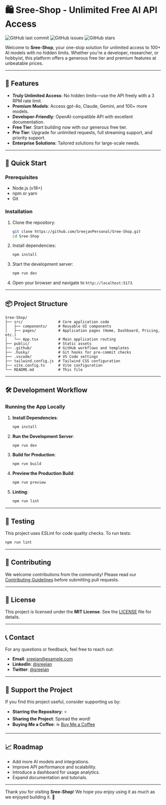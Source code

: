 # 🛍️ Sree-Shop - Unlimited Free AI API Access

![GitHub last commit](https://img.shields.io/github/last-commit/SreejanPersonal/Sree-Shop)
![GitHub issues](https://img.shields.io/github/issues/SreejanPersonal/Sree-Shop)
![GitHub stars](https://img.shields.io/github/stars/SreejanPersonal/Sree-Shop?style=social)

Welcome to **Sree-Shop**, your one-stop solution for unlimited access to 100+ AI models with no hidden limits. Whether you're a developer, researcher, or hobbyist, this platform offers a generous free tier and premium features at unbeatable prices.

---

## 🌟 Features

- **Truly Unlimited Access**: No hidden limits—use the API freely with a 3 RPM rate limit.
- **Premium Models**: Access gpt-4o, Claude, Gemini, and 100+ more models.
- **Developer-Friendly**: OpenAI-compatible API with excellent documentation.
- **Free Tier**: Start building now with our generous free tier.
- **Pro Tier**: Upgrade for unlimited requests, full streaming support, and priority support.
- **Enterprise Solutions**: Tailored solutions for large-scale needs.

---

## 🚀 Quick Start

### Prerequisites

- Node.js (v18+)
- npm or yarn
- Git

### Installation

1. Clone the repository:
   ```bash
   git clone https://github.com/SreejanPersonal/Sree-Shop.git
   cd Sree-Shop
   ```

2. Install dependencies:
   ```bash
   npm install
   ```

3. Start the development server:
   ```bash
   npm run dev
   ```

4. Open your browser and navigate to `http://localhost:5173`.

---

## 📦 Project Structure

```
Sree-Shop/
├── src/                # Core application code
│   ├── components/     # Reusable UI components
│   ├── pages/          # Application pages (Home, Dashboard, Pricing, etc.)
│   └── App.tsx         # Main application routing
├── public/             # Static assets
├── .github/            # GitHub workflows and templates
├── .husky/             # Git hooks for pre-commit checks
├── .vscode/            # VS Code settings
├── tailwind.config.js  # Tailwind CSS configuration
├── vite.config.ts      # Vite configuration
└── README.md           # This file
```

---

## 🛠️ Development Workflow

### Running the App Locally

1. **Install Dependencies**:
   ```bash
   npm install
   ```

2. **Run the Development Server**:
   ```bash
   npm run dev
   ```

3. **Build for Production**:
   ```bash
   npm run build
   ```

4. **Preview the Production Build**:
   ```bash
   npm run preview
   ```

5. **Linting**:
   ```bash
   npm run lint
   ```

---

## 🧪 Testing

This project uses ESLint for code quality checks. To run tests:

```bash
npm run lint
```

---

## 🤝 Contributing

We welcome contributions from the community! Please read our [Contributing Guidelines](CONTRIBUTING.md) before submitting pull requests.

---

## 📜 License

This project is licensed under the **MIT License**. See the [LICENSE](LICENSE) file for details.

---

## 📞 Contact

For any questions or feedback, feel free to reach out:

- **Email**: [sreejan@example.com](mailto:sreejan@example.com)
- **LinkedIn**: [@sreejan](https://www.linkedin.com/in/sreejan/)
- **Twitter**: [@sreejan](https://twitter.com/sreejan)

---

## 🙏 Support the Project

If you find this project useful, consider supporting us by:

- **Starring the Repository**: ⭐️
- **Sharing the Project**: Spread the word!
- **Buying Me a Coffee**: ☕️ [Buy Me a Coffee](https://buymeacoffee.com/sreejan)

---

## 📈 Roadmap

- Add more AI models and integrations.
- Improve API performance and scalability.
- Introduce a dashboard for usage analytics.
- Expand documentation and tutorials.

---

Thank you for visiting **Sree-Shop**! We hope you enjoy using it as much as we enjoyed building it. 🚀